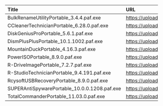 | Title                                        | URL                                |
|:---------------------------------------------|:-----------------------------------|
| BulkRenameUtilityPortable_3.4.4.paf.exe      | https://uploadrar.com/rnisos1qd74b |
| CCleanerTechnicianPortable_6.28.0.paf.exe    | https://uploadrar.com/5i5uffpmxr2h |
| DiskGeniusProPortable_5.6.1.paf.exe          | https://uploadrar.com/i5o8j3attnzc |
| DismPlusPlusPortable_10.1.1002.paf.exe       | https://uploadrar.com/89be3y00qdwh |
| MountainDuckPortable_4.16.3.paf.exe          | https://uploadrar.com/pi0qubyea1zs |
| PowerISOPortable_8.9.0.paf.exe               | https://uploadrar.com/vsmqdb1h7bhj |
| R-DriveImagePortable_7.2.7.paf.exe           | https://uploadrar.com/41n03mapxzt8 |
| R-StudioTechnicianPortable_9.4.191.paf.exe   | https://uploadrar.com/pbrm4kebuyxf |
| RcysoftUSBRecoveryPortable_8.9.0.paf.exe     | https://uploadrar.com/gzvbu2a156ta |
| SUPERAntiSpywarePortable_10.0.0.1208.paf.exe | https://uploadrar.com/geu6jea5lcdq |
| TotalCommanderPortable_11.03.0.paf.exe       | https://uploadrar.com/m1wl9uar4eip |
